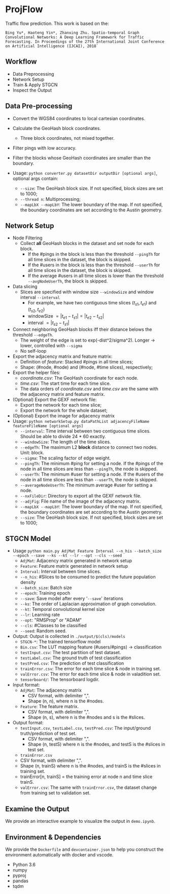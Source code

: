 # ProjFlow

Traffic flow prediction. This work is based on the:

    Bing Yu*, Haoteng Yin*, Zhanxing Zhu. Spatio-temporal Graph Convolutional Networks: A Deep Learning Framework for Traffic Forecasting. In Proceedings of the 27th International Joint Conference on Artificial Intelligence (IJCAI), 2018`


## Workflow

- Data Preprocessing
- Network Setup
- Train & Apply STGCN
- Inspect the Output

## Data Pre-processing

- Convert the WGS84 coordinates to local cartesian coordinates.
- Calculate the GeoHash block coordinates.
  - Three block coordinates, not mixed together.
- Filter pings with low accuracy.
- Filter the blocks whose GeoHash coordinates are smaller than the boundary.

- Usage: `python converter.py datasetDir outputDir [optional args]`, optional args contain:
  - `--size`: The GeoHash block size. If not specified, block sizes are set to 1000;
  - `--thread n`: Multiprocessing;
  - `--mapLbX --mapLbY`: The lower boundary of the map. If not specified, the boundary coordinates are set according to the Austin geometry.

## Network Setup
- Node Filtering
  - Collect **all** GeoHash blocks in the dataset and set node for each block.
    - If the #pings in the block is less than the threshold `--pingTh` for all time slices in the dataset, the block is skipped.
    - If the #users in the block is less than the threshold `--userTh` for all time slices in the dataset, the block is skipped.
    - If the average #users in all time slices is lower than the threshold `--avgNodeUserTh`, the block is skipped.
- Data slicing
  - Slices are specified with window size `--windowSize` and window interval `--interval`
    - For example, we have two contiguous time slices $(t_{s1}, t_{e1})$ and $(t_{s2}, t_{e2})$
    - $\text{windowSize } = |t_{e1} - t_{s1}| = |t_{e2} - t_{s2}|$
    - $\text{interval } = |t_{s2} - t_{s1}|$
- Connect neighboring GeoHash blocks iff their distance belows the threshold `--edgeTh`.
  - The weight of the edge is set to exp(-dist^2/sigma^2). Longer -> lower, controlled with `--sigma`
  - No self-loop
- Export the adjacency matrix and feature matrix:
  - Definition of *feature*: Stacked #pings in all time slices;
  - Shape: (#node, #node) and (#node, #time slices), respectively;
- Export the helper files:
  - *coordinate.csv*: The GeoHash coordinate for each node.
  - *time.csv*: The start time for each time slice.
  - The data orders of *coordinate.csv* and *time.csv* are the same with the adjacency matrix and feature matrix.
- (Optional) Export the GEXF network file:
  - Export the network for each time slice;
  - Export the network for the whole dataset;
- (Optional) Export the image for adjacency matrix
- Usage: `python networkSetup.py dataPathList adjacencyFileName featureFileName [optional args]`
  - `--interval`: Time interval between two contiguous time slices. Should be able to divide 24 * 60 exactly.
  - `--windowSize`: The length of the time slices.
  - `--edgeTh`: The maximum L2 **block** distance to connect two nodes. Unit: block.
  - `--sigma`: The scaling factor of edge weight.
  - `--pingTh`: The minimum #ping for setting a node. If the #pings of the node in all time slices are less than `--pingTh`, the node is skipped.
  - `--userTh`: The minimum #user for setting a node. If the #users of the node in all time slices are less than `--userTh`, the node is skipped.
  - `--averageNodeUserTh`: The minimum average #user for setting a node.
  - `--nxFileDir`: Directory to export all the GEXF network file.
  - `--adjFig`: File name of the image of the adjacency matrix.
  - `--mapLbX --mapLbY`: The lower boundary of the map. If not specified, the boundary coordinates are set according to the Austin geometry.
  - `--size`: The GeoHash block size. If not specified, block sizes are set to 1000;


## STGCN Model

- Usage `python main.py AdjMat Feature Interval --n_his --batch_size --epoch --save --ks --kt --lr --opt --cls --seed`
  - `AdjMat`: Adjacency matrix generated in network setup
  - `Feature`: Feature matrix generated in network setup
  - `Interval`: Interval between time slices.
  - `--n_his`: #Slices to be consumed to predict the future population density
  - `--batch_size`: Batch size
  - `--epoch`: Training epoch
  - `--save`: Save model after every '`--save`' iterations
  - `--ks`: The order of Laplacian approximation of graph convolution.
  - `--kt`: Temporal convolutional kernel size
  - `--lr`: Learning rate
  - `--opt`: "RMSProp" or "ADAM"
  - `--cls`: #Classes to be classified
  - `--seed`: Random seed.
- Output: Output is collected in `./output/$(cls)/models`
  - `STGCN-*`: The trained tensorflow model
  - `Bin.csv`: The LUT mapping feature (#users/#pings) -> classification
  - `testInput.csv`: The test partition of test dataset.
  - `testLabel.csv`: The ground truth of test classification
  - `testPred.csv`: The prediction of test classification
  - `trainError.csv`: The error for each time slice & node in training set.
  - `valError.csv`: The error for each time slice & node in valadition set.
  - `tensorboard/`: The tensorboard logdir.
- Input format:
  - `AdjMat`: The adjacency matrix
    - CSV format, with delimiter ",".
    - Shape (n, n), where n is the #nodes.
  - `Feature`: The feature matrix.
    - CSV format, with delimiter ",".
    - Shape (n, s), where n is the #nodes and s is the #slices.
- Output format: 
  - `testInput.csv`, `testLabel.csv`, `testPred.csv`: The input/ground truth/prediction of test set.
    - CSV format, with delimiter ",".
    - Shape (n, testS) where n is the #nodes, and testS is the #slices in test set.
  -  `trainError.csv`
    - CSV format, with delimiter ",".
    - Shape (n, trainS) where n is the #nodes, and trainS is the #slices in training set.
    - trainError[n, trainS] = the training error at node n and time slice trainS.
  - `valError.csv`: The same with `trainError.csv`, the dataset change from training set to validation set.

## Examine the Output

We provide an interactive example to visualize the output in `demo.ipynb`.

## Environment & Dependencies

We provide the `Dockerfile` and `devcontainer.json` to help you construct the environment automatically with docker and vscode.

- Python 3.6
- numpy
- pyproj
- pandas
- tqdm
